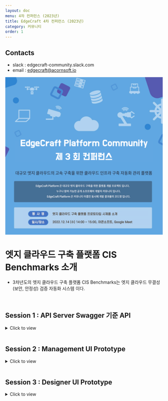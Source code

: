 ```yaml
---
layout: doc
menu: 4차 컨퍼런스 (2023년)
title: EdgeCraft 4차 컨퍼런스 (2023년)
category: 커뮤니티
order: 1
---
```


<!-- <div class="page__content" style="padding: 0 80px"> image와 폭 맞춤을 위한 스타일 설정
</div> -->

## Contacts

- slack : edgecraft-community.slack.com
- email : edgecraft@acornsoft.io

<p align="center"><img src="/images/conference-03.png"></p>

# 엣지 클라우드 구축 플랫폼 CIS Benchmarks 소개

- 3차년도의 엣지 클라우드 구축 플랫폼 CIS Benchmarks는 엣지 클라우드 무결성(보안, 안정성) 검증 자동화 시스템 이다.

<br />

## Session 1 : API Server Swagger 기준 API

<details>
<summary>Click to view</summary>
<div markdown="1">
<br/>

- Cloud 관련 APIs  
  Cloud는 Baremetal 과 Openstack을 사용하는 2가지 유형으로 구성된다.
  ![Cloud](/images/swagger-cloud.png)
- Cloud를 구성하는 Node 관련 APIs  
  각 Cloud를 구성하는 Node들은 Master / Worker로 구성된다.
  ![Node](/images/swagger-node.png)
- Openstack Cluster 관련 APIs  
  Openstack Cloud 내에 Kubernetes Cluster 관련 APIs
  ![cluster](/images/swagger-openstack-cluster.png)
- Openstack Cluster를 구성하는 NodeSet 관련 APIs  
  NodeSet은 MasterSet, WorkerSet으로 구분되며, 각 Set은 Replicas를 통해 실제 운용할 Node의 수를 지정할 수 있으며 MasterSet은 1개만 허용되고, WorkerSet은 여러 개를 운영할 수 있다.
  ![NodeSet](/images/swagger-nodeset.png)

</div>
</details>

<br/>

## Session 2 : Management UI Prototype

<details>
<summary>Click to view</summary>
<div markdown="1">
<br/>

![Management Screen](/images/management-screen.png)

엣지 클라우드 매니지먼트는 인프라, 클러스터 관리에 필요한 기능을 제공하는 것을 목표로 하며, 프로토타입에서는 Openstack 기반의 클라우드, 클러스터를 관리하는 기능을 제공하고 있다.

내부적으로 Cluster API를 적용했으며, 인프라는 Openstack을 사용하고 있기 때문에 CAPO (Cluster API Provider for Openstack) 연계로 동작하고 있으며, 사용자의 Cluster 정보를 기준으로 Go-Template을 이용해서 Cluster API 처리용 Manifests들을 생성하여 처리하는 방식으로 운영된다.

![Cluster API Processing](/images/edgecraft-capi-flow.png)

프로토타입에서 제공하는 주요 기능은 다음과 같다.

- Baremetal Cloud 관리
  Baremetal Cloud는 단일 클러스터로 유지되므로 하위 클러스터들을 생성할 수 없다.
- Openstack Cloud 관리  
  Openstack Cloud는 단일 클러스터에 Openstack이 설치되며 Openstack을 통해서 하위 클러스터들을 관리한다.
  - Openstack Cluster 관리  
    Openstack Cloud의 하위 클러스터들을 관리한다.  
    Openstack Cluster 정보를 입력하고 등록하는 시점에 등록만 할것인지, Provision까지 수행할 것인지 선택할 수 있다.
  - Openstack Cluster Provisioning  
    등록만 된 Openstack Cluster 정보를 기준으로 Openstack VM 기반의 Cluster Provision을 수행한다.

기본적인 사용 방법은 아래의 동영상 참고

<iframe width="560" height="315" src="https://www.youtube.com/embed/pKYPIGKOcO0" title="YouTube video player" frameborder="0" allow="accelerometer; autoplay; clipboard-write; encrypted-media; gyroscope; picture-in-picture" allowfullscreen></iframe>

</div>
</details>

<br/>

## Session 3 : Designer UI Prototype

<details>
<summary>Click to view</summary>
<div markdown="1">
<br/>

![Designer Screen](/images/designer-screen.png)

디자이너 프로토타입은 아래와 같은 영역 구조를 가진다.

- 메뉴 영역
  - 인프라 디자이너 (Cloud)
  - 클러스터 디자이너 (Cluster)
  - 플랫폼 디자이너 (Platform Applications)
- 컴포넌트 영역
  - Cloud Types
  - Cluster Components
  - Networks
  - Storage Types
  - 향후 용도에 맞는 컴포넌트들 추가
- 배치 디자인 영역
  - 컴포넌트 영역에서 사용할 컴포넌트 Drag & Drop 으로 배치
  - 각 컴포넌트 선택 후 Moving
  - 전체 디자인 뷰 (오른쪽 하단)
  - 확대/축소, 화면 View Fitting, Lock 제어 버튼 (왼쪽 하단)
  - 재 배치, 전채 선택, 저장, 로드 명령 버트 (오른쪽 상단)
  - 배치된 컴포넌트간의 연결선 Drawing
- 컴포넌트 속성 영역
  - 디자인 영역에 배치된 컴포넌트에 대한 속성 정보 설정
  - 향후 연결선을 통해 연결된 컴포넌트간의 연결 정보 설정 기능 추가 예정

사용자에 의해서 디자인된 인프라, 클러스터, 플랫폼 어플리케이션 디자인 정보는 디자인 영역의 "Save, Load" 버튼에 의해서 JSON 데이터 관리된다.

![Designer JSON Data](/images/designer-json-data.png)

위의 그림과 같이 배치된 디자인 영역을 "저장"하면 우선 브라우저의 LocalStorage에 관련된 JSON 데이터를 저장한다.
이 부분은 향후 서버에서 템플릿으로 관리하는 방식으로 변경 적용될 예정이다.

디자인된 배치 정보는 크게 다음과 같이 구성된다.

- 디자이너 데이터
  - Position
  - Zoom
- 컴포넌트 연계 데이터
  - nodes - 컴포넌트 자체 데이터
    - 디자이너 정보
    - data - 컴포넌트 속성 정보를 가진다.
  - edges - 컴포넌트가 연결 데이터
    - sourceNode - 연결 소스 컴포넌트
    - targetNode - 연결 대상 컴포넌트

기본적인 사용 방법은 아래의 동영상 참고

<iframe width="560" height="315" src="https://www.youtube.com/embed/UQ8MPIeKXis" title="YouTube video player" frameborder="0" allow="accelerometer; autoplay; clipboard-write; encrypted-media; gyroscope; picture-in-picture" allowfullscreen></iframe>

</div>
</details>

<br/>
